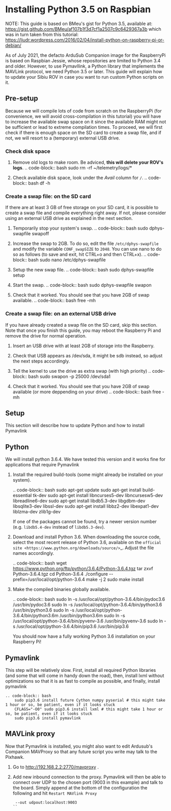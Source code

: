 Installing Python 3.5 on Raspbian
=================================

NOTE: This guide is based on BMeu's gist for Python 3.5, available at:
https://gist.github.com/BMeu/af107b1f3d7cf1a2507c9c6429367a3b
which was in turn taken from this tutorial:
https://liudr.wordpress.com/2016/02/04/install-python-on-raspberry-pi-or-debian/

As of July 2021, the defacto ArduSub Companion image for the RaspberryPi is
based on Raspbian Jessie, whose repositories are limited to Python 3.4 and
older. However, to use Pymavllink, a Python library that implements the
MAVLink protocol, we need Python 3.5 or later. This guide will explain how
to update your Sibiu ROV in case you want to run custom Python scripts on it.



## Pre-setup

Because we will compile lots of code from scratch on the RaspberryPi (for
convenience, we will avoid cross-compilation in this tutorial) you will have
to increase the available swap space on it since the available RAM might not
be sufficient or lead to extreme compilation times. To proceed, we will first
check if there is enough space on the SD card to create a swap file, and if not,
we will resort to a (temporary) external USB drive.

### Check disk space
1. Remove old logs to make room. Be adviced, **this will delete your ROV's logs**.
    .. code-block:: bash
        sudo rm -rf ~/telemetry/logs/*

2. Check available disk space, look under the *Avail* column for `/`.
    .. code-block:: bash
        df -h

### Create a swap file: on the SD card
If there are at least 3 GB of free storage on your SD card, it is possible
to create a swap file and compile everything right away. If not, please consider
using an external USB drive as explained in the next section.

1. Temporarily stop your system's swap.
    .. code-block:: bash
        sudo dphys-swapfile swapoff

2. Increase the swap to 2GB. To do so, edit the file `/etc/dphys-swapfile`
and modify the variable `CONF_swapSIZE` to `2048`. You can use nano to do so
as follows (to save and exit, hit CTRL+o and then CTRL+x).
    .. code-block:: bash
        sudo nano /etc/dphys-swapfile

3. Setup the new swap file.
    .. code-block:: bash
        sudo dphys-swapfile setup

4. Start the swap.
    .. code-block:: bash
        sudo dphys-swapfile swapon

5. Check that it worked. You should see that you have 2GB of swap available.
    .. code-block:: bash
        free -mh

### Create a swap file: on an external USB drive
If you have already created a swap file on the SD card, skip this section. Note
that once you finish this guide, you may reboot the Raspberry Pi and remove
the drive for normal operation.

1. Insert an USB drive with at least 2GB of storage into the Raspberry.

2. Check that USB appears as /dev/sda, it might be sdb instead, so adjust
the next steps accordingly.

3. Tell the kernel to use the drive as extra swap (with high priority)
    .. code-block:: bash
        sudo swapon -p 25000 /dev/sda1

4. Check that it worked. You should see that you have 2GB of swap available
(or more deppending on your drive)
    .. code-block:: bash
        free -mh



## Setup

This section will describe how to update Python and how to install Pymavlink

## Python

We will install python 3.6.4. We have tested this version and it works fine
for applications that require Pymavlink

1. Install the required build-tools (some might already be installed on your system).

   .. code-block:: bash
        sudo apt-get update
        sudo apt-get install build-essential tk-dev
        sudo apt-get install libncurses5-dev libncursesw5-dev libreadline6-dev
        sudo apt-get install libdb5.3-dev libgdbm-dev libsqlite3-dev libssl-dev
        sudo apt-get install libbz2-dev libexpat1-dev liblzma-dev zlib1g-dev

   If one of the packages cannot be found, try a newer version number (e.g. ``libdb5.4-dev`` instead of ``libdb5.3-dev``).

2. Download and install Python 3.6. When downloading the source code, select the most recent release of Python 3.6, available
   on the `official site <https://www.python.org/downloads/source/>`_. Adjust the file names accordingly.

   .. code-block:: bash
        wget https://www.python.org/ftp/python/3.6.4/Python-3.6.4.tgz
        tar zxvf Python-3.6.4.tgz
        cd Python-3.6.4
        ./configure --prefix=/usr/local/opt/python-3.6.4
        make -j 2
        sudo make install

3. Make the compiled binaries globally available.

   .. code-block:: bash
        sudo ln -s /usr/local/opt/python-3.6.4/bin/pydoc3.6 /usr/bin/pydoc3.6
        sudo ln -s /usr/local/opt/python-3.6.4/bin/python3.6 /usr/bin/python3.6
        sudo ln -s /usr/local/opt/python-3.6.4/bin/python3.6m /usr/bin/python3.6m
        sudo ln -s /usr/local/opt/python-3.6.4/bin/pyvenv-3.6 /usr/bin/pyvenv-3.6
        sudo ln -s /usr/local/opt/python-3.6.4/bin/pip3.6 /usr/bin/pip3.6

   You should now have a fully working Python 3.6 installation on your Raspberry Pi!

## Pymavlink

This step will be relatively slow. First, install all required Python libraries
(and some that will come in handy down the road), then, install lxml without
optimizations so that it is as fast to compile as possible, and finally, install
pymavlink

    .. code-block:: bash
        sudo pip3.6 install future Cython numpy pyserial # this might take 1 hour or so, be patient, even if it looks stuck
        CFLAGS="-O0" sudo pip3.6 install lxml # this might take 1 hour or so, be patient, even if it looks stuck
        sudo pip3.6 install pymavlink

## MAVLink proxy

Now that Pymavlink is installed, you might also want to edit Ardusub's Companion
MAVProxy so that any future script you write may talk to the Pixhawk.

1. Go to http://192.168.2.2:2770/mavproxy .

2. Add new inbound connection to the proxy. Pymavlink will then be able to
connect over UDP to the chosen port (9003 in this example) and talk to the board.
Simply append at the bottom of the configuration the following and hit
`Restart MAVlink Proxy`
    ```
     --out udpout:localhost:9003
    ``
